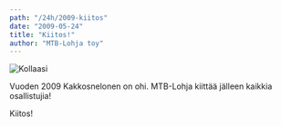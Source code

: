 ```yaml
---
path: "/24h/2009-kiitos"
date: "2009-05-24"
title: "Kiitos!"
author: "MTB-Lohja toy"
---
```

![Kollaasi](/img/24h-2009-kollaasi.jpg "Kollaasi")

Vuoden 2009 Kakkosnelonen on ohi. MTB-Lohja kiittää jälleen kaikkia osallistujia!

Kiitos!
